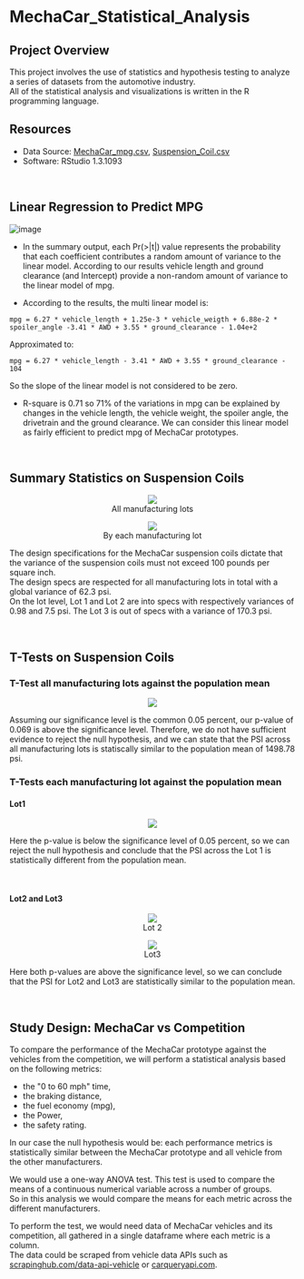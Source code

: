 # MechaCar_Statistical_Analysis

## Project Overview
This project involves the use of statistics and hypothesis testing to analyze a series of datasets from the automotive industry.\
All of the statistical analysis and visualizations is written in the R programming language.

## Resources
- Data Source: [MechaCar_mpg.csv](https://github.com/cedoula/MechaCar_Statistical_Analysis/blob/main/Resources/MechaCar_mpg.csv), [Suspension_Coil.csv](https://github.com/cedoula/MechaCar_Statistical_Analysis/blob/main/Resources/Suspension_Coil.csv)
- Software: RStudio 1.3.1093

<br>

## Linear Regression to Predict MPG

![image](https://user-images.githubusercontent.com/60283799/186544803-8e91b04f-c881-4c41-8f17-83d5d65d30e0.png)

- In the summary output, each Pr(>|t|) value represents the probability that each coefficient contributes a random amount of variance to the linear model. According to our results vehicle length and ground clearance (and Intercept) provide a non-random amount of variance to the linear model of mpg.

- According to the results, the multi linear model is:
```
mpg = 6.27 * vehicle_length + 1.25e-3 * vehicle_weigth + 6.88e-2 * spoiler_angle -3.41 * AWD + 3.55 * ground_clearance - 1.04e+2
```
Approximated to:

```
mpg = 6.27 * vehicle_length - 3.41 * AWD + 3.55 * ground_clearance - 104
```
So the slope of the linear model is not considered to be zero.

- R-square is 0.71 so 71% of the variations in mpg can be explained by changes in the vehicle length, the vehicle weight, the spoiler angle, the drivetrain and the ground clearance. We can consider this linear model as fairly efficient to predict mpg of MechaCar prototypes.

<br>

## Summary Statistics on Suspension Coils

<p align="center">
    <img src="https://user-images.githubusercontent.com/68669675/98474385-f4d27900-21ba-11eb-82da-90ebd98192ec.png"><br>All manufacturing lots 
</p>
<p align="center">
    <img src="https://user-images.githubusercontent.com/68669675/98474391-f56b0f80-21ba-11eb-9393-63bf7f9dba87.png"><br>By each manufacturing lot
</p>

The design specifications for the MechaCar suspension coils dictate that the variance of the suspension coils must not exceed 100 pounds per square inch.\
The design specs are respected for all manufacturing lots in total with a global variance of 62.3 psi.\
On the lot level, Lot 1 and Lot 2 are into specs with respectively variances of 0.98 and 7.5 psi. The Lot 3 is out of specs with a variance of 170.3 psi.

<br>

## T-Tests on Suspension Coils

### T-Test all manufacturing lots against the population mean

<p align="center">
    <img src="https://user-images.githubusercontent.com/68669675/98474356-f308b580-21ba-11eb-955b-bf4211a38d92.png"> 
</p>

Assuming our significance level is the common 0.05 percent, our p-value of 0.069 is above the significance level. Therefore, we do not have sufficient evidence to reject the null hypothesis, and we can state that the PSI across all manufacturing lots is statiscally similar to the population mean of 1498.78 psi.

### T-Tests each manufacturing lot against the population mean

#### Lot1

<p align="center">
    <img src="https://user-images.githubusercontent.com/68669675/98474375-f439e280-21ba-11eb-9332-a14124bed49c.png"> 
</p>

Here the p-value is below the significance level of 0.05 percent, so we can reject the null hypothesis and conclude that the PSI across the Lot 1 is statistically different from the population mean.

<br>

#### Lot2 and Lot3

<p align="center">
    <img src="https://user-images.githubusercontent.com/68669675/98474378-f439e280-21ba-11eb-90ea-2349f3081f2e.png"><br>Lot 2  
</p>
<p align="center">
    <img src="https://user-images.githubusercontent.com/68669675/98474380-f4d27900-21ba-11eb-812a-1c24e7fe25b1.png"><br>Lot3
</p>

Here both p-values are above the significance level, so we can conclude that the PSI for Lot2 and Lot3 are statistically similar to the population mean.

<br>

## Study Design: MechaCar vs Competition
To compare the performance of the MechaCar prototype against the vehicles from the competition, we will perform a statistical analysis based on the following metrics: 
- the "0 to 60 mph" time,
- the braking distance,
- the fuel economy (mpg),
- the Power,
- the safety rating.

In our case the null hypothesis would be: each performance metrics is statistically similar between the MechaCar prototype and all vehicle from the other manufacturers.

We would use a one-way ANOVA test. This test is used to compare the means of a continuous numerical variable across a number of groups.\
So in this analysis we would compare the means for each metric across the different manufacturers.

To perform the test, we would need data of MechaCar vehicles and its competition, all gathered in a single dataframe where each metric is a column.\
The data could be scraped from vehicle data APIs such as [scrapinghub.com/data-api-vehicle](https://www.scrapinghub.com/data-api-vehicle/) or [carqueryapi.com](https://www.carqueryapi.com/).
